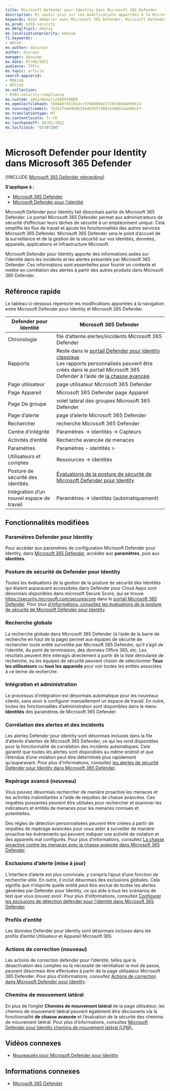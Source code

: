 ```yaml
---
title: Microsoft Defender pour Identity dans Microsoft 365 Defender
description: En savoir plus sur les modifications apportées à la Microsoft Defender pour Identity à Microsoft 365 Defender
keywords: Bien démarrer avec Microsoft 365 Defender, Microsoft Defender pour Identity, NDI
ms.prod: m365-security
ms.mktglfcycl: deploy
ms.localizationpriority: medium
f1.keywords:
- NOCSH
ms.author: dacurwin
author: dcurwin
manager: dansimp
ms.date: 07/06/2022
audience: ITPro
ms.topic: article
search.appverid:
- MOE150
- MET150
ms.collection:
- M365-security-compliance
ms.custom: admindeeplinkDEFENDER
ms.openlocfilehash: 76044b7451014cc578800b6e1726556688d9db14
ms.sourcegitcommit: 7e551fa4e9b8b25ed62b5f406143b6b1dae08cbf
ms.translationtype: MT
ms.contentlocale: fr-FR
ms.lasthandoff: 08/01/2022
ms.locfileid: "67107280"
---
```

# <a name="microsoft-defender-for-identity-in-microsoft-365-defender"></a>Microsoft Defender pour Identity dans Microsoft 365 Defender

[!INCLUDE [Microsoft 365 Defender rebranding](../includes/microsoft-defender.md)]

**S’applique à :**

- [Microsoft 365 Defender](microsoft-365-defender.md)
- [Microsoft Defender pour l’identité](/defender-for-identity/)

Microsoft Defender pour Identity fait désormais partie de Microsoft 365 Defender. Le portail Microsoft 365 Defender permet aux administrateurs de sécurité d’effectuer leurs tâches de sécurité à un emplacement unique. Cela simplifie les flux de travail et ajoute les fonctionnalités des autres services Microsoft 365 Defender. Microsoft 365 Defender sera le point d’accueil de la surveillance et de la gestion de la sécurité sur vos identités, données, appareils, applications et infrastructure Microsoft.

Microsoft Defender pour Identity apporte des informations axées sur l’identité dans les incidents et les alertes présentés par Microsoft 365 Defender. Ces informations sont essentielles pour fournir un contexte et mettre en corrélation des alertes à partir des autres produits dans Microsoft 365 Defender.

## <a name="quick-reference"></a>Référence rapide

Le tableau ci-dessous répertorie les modifications apportées à la navigation entre Microsoft Defender pour Identity et Microsoft 365 Defender.

| **Defender pour** Identité  | **Microsoft 365 Defender**                                   |
| -------------------------- | ------------------------------------------------------------ |
| Chronologie                   | file d’attente alertes/incidents Microsoft 365 Defender                |
| Rapports                    | Reste dans le [portail Defender pour Identity classique](/defender-for-identity/classic-workspace-portal). <br> Les rapports personnalisés peuvent être créés dans le portail Microsoft 365 Defender à l’aide de [la chasse avancée](#advanced-hunting-new).               |
| Page utilisateur                  | page utilisateur Microsoft 365 Defender                             |
| Page Appareil                | Microsoft 365 Defender page Appareil                           |
| Page De groupe                 | volet latéral des groupes Microsoft 365 Defender                      |
| Page d’alerte                 | page d’alerte Microsoft 365 Defender                            |
| Rechercher                     | recherche Microsoft 365 Defender                                |
| Centre d’intégrité              | Paramètres -> Identités -> Capteurs                            |
| Activités d’entité          | Recherche avancée de menaces                                             |
| Paramètres                   | Paramètres - identités >                                       |
| Utilisateurs et comptes         | Ressources -> identités                                         |
| Posture de sécurité des identités  | [Évaluations de la posture de sécurité de Microsoft Defender pour Identity](/defender-for-identity/security-assessment) |
| Intégration d’un nouvel espace de travail | Paramètres -> identités (automatiquement)                       |

## <a name="whats-changed"></a>Fonctionnalités modifiées

### <a name="defender-for-identity-settings"></a>Paramètres Defender pour Identity

Pour accéder aux paramètres de configuration Microsoft Defender pour Identity, dans [Microsoft 365 Defender](https://security.microsoft.com), accédez aux **paramètres**, puis aux **identités**.

### <a name="defender-for-identity-security-posture"></a>Posture de sécurité de Defender pour Identity

Toutes les évaluations de la gestion de la posture de sécurité des identités qui étaient auparavant accessibles dans Defender pour Cloud Apps sont désormais disponibles dans microsoft Secure Score, qui se trouve <https://security.microsoft.com/securescore> dans le [portail Microsoft 365 Defender](https://security.microsoft.com). Pour plus [d’informations, consultez les évaluations de la posture de sécurité de Microsoft Defender pour Identity](/defender-for-identity/security-assessment).

### <a name="global-search"></a>Recherche globale

La recherche globale dans Microsoft 365 Defender (à l’aide de la barre de recherche en haut de la page) permet aux équipes de sécurité de rechercher toute entité surveillée par Microsoft 365 Defender, qu’il s’agit de l’identité, du point de terminaison, des données Office 365, etc. Les résultats peuvent être interagis directement à partir de la liste déroulante de recherche, ou les équipes de sécurité peuvent choisir de sélectionner **Tous les utilisateurs** ou **tous les appareils**  pour voir toutes les entités associées à ce terme de recherche.

### <a name="onboarding-and-administration"></a>Intégration et administration

Le processus d’intégration est désormais automatique pour les nouveaux clients, sans avoir à configurer manuellement un espace de travail. En outre, toutes les fonctionnalités d’administration sont disponibles dans le menu **Identités** des paramètres de Microsoft 365 Defender.

### <a name="alerting-and-incident-correlation"></a>Corrélation des alertes et des incidents

Les alertes Defender pour Identity sont désormais incluses dans la file d’attente d’alertes de Microsoft 365 Defender, ce qui les rend disponibles pour la fonctionnalité de corrélation des incidents automatiques. Cela garantit que toutes les alertes sont disponibles au même endroit et que l’étendue d’une violation peut être déterminée plus rapidement qu’auparavant. Pour plus d’informations, consultez [les alertes de sécurité Defender pour Identity dans Microsoft 365 Defender](/defender-for-identity/manage-security-alerts).

### <a name="advanced-hunting-new"></a>Repérage avancé (nouveau)

Vous pouvez désormais rechercher de manière proactive les menaces et les activités malveillantes à l’aide de requêtes de chasse avancées. Ces requêtes puissantes peuvent être utilisées pour rechercher et examiner les indicateurs et entités de menaces pour les menaces connues et potentielles.

Des règles de détection personnalisées peuvent être créées à partir de requêtes de repérage avancées pour vous aider à surveiller de manière proactive les événements qui peuvent indiquer une activité de violation et des appareils mal configurés. Pour plus d’informations, consultez [La chasse proactive contre les menaces avec la chasse avancée dans Microsoft 365 Defender](advanced-hunting-overview.md).

### <a name="alert-exclusions-updated"></a>Exclusions d’alerte (mise à jour)

L’interface d’alerte est plus conviviale, y compris l’ajout d’une fonction de recherche utile. En outre, il inclut désormais des exclusions globales. Cela signifie que n’importe quelle entité peut être exclue de toutes les alertes générées par Defender pour Identity, ce qui aide à tous les scénarios de test que vous pouvez avoir. Pour plus d’informations, consultez [Configurer les exclusions de détection defender pour l’identité dans Microsoft 365 Defender](/defender-for-identity/exclusions).

### <a name="entity-profiles"></a>Profils d’entité

Les données Defender pour Identity sont désormais incluses dans les profils d’entité Utilisateur et Appareil Microsoft 365.

### <a name="remediation-actions-new"></a>Actions de correction (nouveau)

Les actions de correction defender pour l’identité, telles que la désactivation des comptes ou la nécessité de réinitialiser le mot de passe, peuvent désormais être effectuées à partir de la page utilisateur Microsoft 365 Defender. Pour plus d’informations, consultez [Actions de correction dans Microsoft Defender pour Identity](/defender-for-identity/remediation-actions).

### <a name="lateral-movement-paths"></a>Chemins de mouvement latéral

En plus de l’onglet **Chemins de mouvement latéral** de la page utilisateur, les chemins de mouvement latéral peuvent également être découverts via la fonctionnalité **de chasse avancée** et l’évaluation de la sécurité des chemins de mouvement latéral. Pour plus d’informations, consultez [Microsoft Defender pour Identity chemins de mouvement latéral (LPM).](/defender-for-identity/understand-lateral-movement-paths)

## <a name="related-videos"></a>Vidéos connexes

- [Nouveautés pour Microsoft Defender pour Identity](https://www.microsoft.com/videoplayer/embed/RE4HcEU)

## <a name="related-information"></a>Informations connexes

- [Microsoft 365 Defender](microsoft-365-defender.md)
